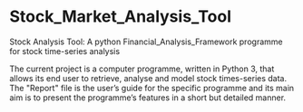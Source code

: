 # Stock_Market_Analysis_Tool
Stock Analysis Tool: A python Financial_Analysis_Framework programme for stock time-series analysis

The current project is a computer programme, written in Python 3, that allows its end user to retrieve, analyse and model stock times-series data. The "Report" file is the user’s guide for the specific programme and its main aim is to present the programme’s features in a short but detailed manner.
